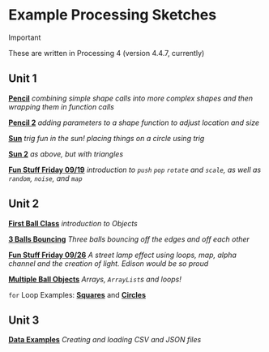 # Example Processing Sketches

> [!Important]
> These are written in Processing 4 (version 4.4.7, currently)

## Unit 1 

[**Pencil**](https://github.com/joswald-khs/example-processing-sketches/blob/main/pencil.pde) _combining simple shape calls into more complex shapes and then wrapping them in function calls_

[**Pencil 2**](https://github.com/joswald-khs/example-processing-sketches/blob/main/pencil_2.pde) _adding parameters to a shape function to adjust location and size_

[**Sun**](sun.pde) _trig fun in the sun! placing things on a circle using trig_

[**Sun 2**](sun2.pde) _as above, but with triangles_

[**Fun Stuff Friday 09/19**](fsf0919.pde) _introduction to `push` `pop` `rotate` and `scale`, as well as `random`, `noise`, and `map`_

## Unit 2

[**First Ball Class**](FirstBallClass.pde) _introduction to Objects_

[**3 Balls Bouncing**](bounce3.pde) _Three balls bouncing off the edges and off each other_

[**Fun Stuff Friday 09/26**](streetLamp.pde) _A street lamp effect using loops, map, alpha channel and the creation of light. Edison would be so proud_

[**Multiple Ball Objects**](multiBounce.pde) _Arrays, `ArrayList`s and loops!_

`for` Loop Examples: [**Squares**](forLoopExamples/squares.pde) and [**Circles**](forLoopExamples/circles.pde)

## Unit 3

[**Data Examples**](dataExamples/README.md) _Creating and loading CSV and JSON files_
